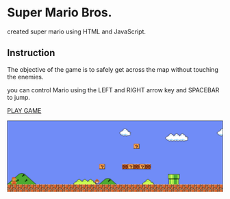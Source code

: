 <h1>Super Mario Bros.</h1>
<p> created super mario using HTML and JavaScript.</p>
<h2>Instruction</h2>
<p> The objective of the game is to safely get across the map without touching the enemies.</p>
<p> you can control Mario using the LEFT and RIGHT arrow key and SPACEBAR to jump.</p>


[PLAY GAME](https://jomarmen10.github.io/firstProject)

![Screen schoot sample](https://raw.githubusercontent.com/jomarmen10/jomarmen10.github.io/master/img/SuperMario.png)

